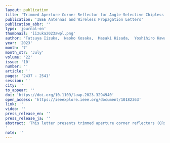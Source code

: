 ```yaml
---
layout: publication
title: 'Trimmed Aperture Corner Reflector for Angle-Selective Chipless RFID'
publication: 'IEEE Antennas and Wireless Propagation Letters'
publication_abbr: ''
type: 'journal-en'
thumbnail: 'iizuka2023awpl.png'
author: 'Tatsuya Iizuka,  Naoko Kosaka,  Masaki Hisada,  Yoshihiro Kawahara,  and Takuya Sasatani'
year: '2023'
month: '7'
month_str: 'July'
volume: '22'
issue: '10'
number: ''
article: ''
pages: '2437 - 2541'
session: ''
city: ''
to_appear: ''
doi: 'https://doi.org/10.1109/lawp.2023.3294940'
open_access: 'https://ieeexplore.ieee.org/document/10182363'
link: ''
video: ''
press_release_en: ''
press_release_ja: ''
abstract: 'This letter presents trimmed aperture corner reflectors (CRs) for assigning angle selectivity to chipless radio frequency identification (RFID) tags. This angle selectivity can benefit the landmark use of CR-based tags by exhibiting different signals in each direction, which enables infrastructure-to-device communication with rich context. The key idea of this work is to subtract retroreflections in unwanted directions by partially trimming the aperture of CRs, allowing control over the radar crosssection (RCS) when looked at from different angles. We developed a geometric analysis based on the effective area of CRs to determine the appropriate aperture trimming for the desired angular characteristics. This method can append direction selectivity to various CR-based chipless RFID tags. We demonstrate a trimmed CR-based spatially coded chipless RFID that can present different 4-bit IDs in three different directions while maintaining a large RCS of 1.80 dBsm. The proposed method can artificially code the selective reflections in passive reflectors and is suitable for the applications requiring large detectability, such as outdoor landmarks and signs.'
note: ''
---
```

